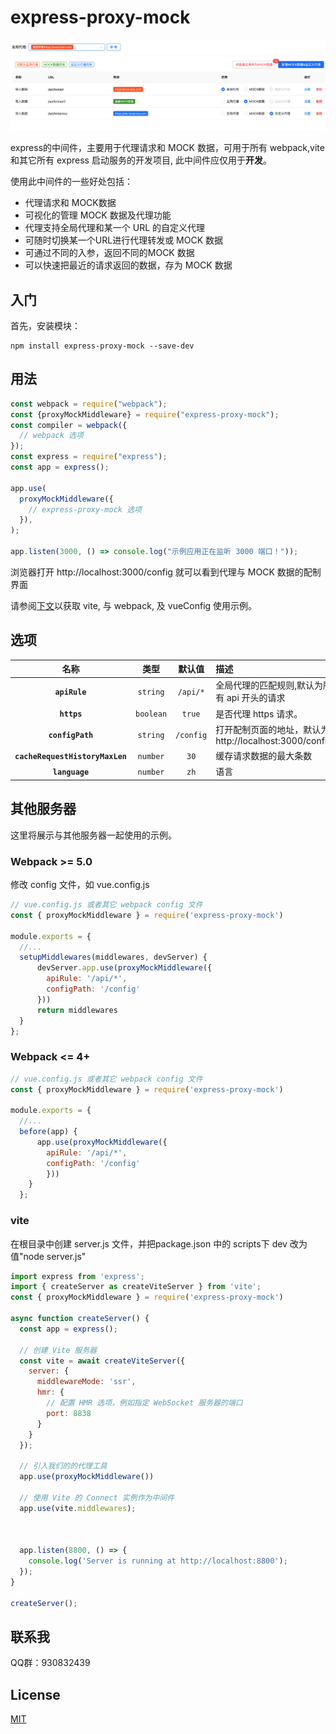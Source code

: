 
# express-proxy-mock

![描述](./public/proxymock.png)

express的中间件，主要用于代理请求和 MOCK 数据，可用于所有 webpack,vite和其它所有 express 启动服务的开发项目,
此中间件应仅用于**开发**。

使用此中间件的一些好处包括：

- 代理请求和 MOCK数据
- 可视化的管理 MOCK 数据及代理功能
- 代理支持全局代理和某一个 URL 的自定义代理
- 可随时切换某一个URL进行代理转发或 MOCK 数据
- 可通过不同的入参，返回不同的MOCK 数据
- 可以快速把最近的请求返回的数据，存为 MOCK 数据

## 入门

首先，安装模块：

```console
npm install express-proxy-mock --save-dev
```

## 用法

```js
const webpack = require("webpack");
const {proxyMockMiddleware} = require("express-proxy-mock");
const compiler = webpack({
  // webpack 选项
});
const express = require("express");
const app = express();

app.use(
  proxyMockMiddleware({
    // express-proxy-mock 选项
  }),
);

app.listen(3000, () => console.log("示例应用正在监听 3000 端口！"));
```
浏览器打开 http://localhost:3000/config 就可以看到代理与 MOCK 数据的配制界面

请参阅[下文](#其他服务器)以获取 vite, 与 webpack, 及 vueConfig 使用示例。

## 选项

|                      名称                       |               类型                |                    默认值                    | 描述                                                                                                          |
| :---------------------------------------------: | :-------------------------------: | :-------------------------------------------: | :------------------------------------------------------------------------------------------------------------------- |
|            **`apiRule`**            |              `string`              |              `/api/*`              | 全局代理的匹配规则,默认为所有 api 开头的请求                                          |
|            **`https`**            |     `boolean`     |                  `true`               | 是否代理 https 请求。                                                                  |
|              **`configPath`**              |         `string`         |                 `/config`                  | 打开配制页面的地址，默认为http://localhost:3000/config                     |
|          **`cacheRequestHistoryMaxLen`**          |             `number`              |                  `30`                  |  缓存请求数据的最大条数                                                          |
|          **`language`**          |             `number`              |                  `zh`                  |  语言                                                          |


## 其他服务器

这里将展示与其他服务器一起使用的示例。

### Webpack >= 5.0
修改 config 文件，如 vue.config.js

```js
// vue.config.js 或者其它 webpack config 文件
const { proxyMockMiddleware } = require('express-proxy-mock')

module.exports = {
  //...
  setupMiddlewares(middlewares, devServer) {
      devServer.app.use(proxyMockMiddleware({
        apiRule: '/api/*',
        configPath: '/config'
      }))
      return middlewares
  }
};
```

### Webpack <= 4+

```js
// vue.config.js 或者其它 webpack config 文件 
const { proxyMockMiddleware } = require('express-proxy-mock')

module.exports = {
  //...
  before(app) {
      app.use(proxyMockMiddleware({
        apiRule: '/api/*',
        configPath: '/config'
        }))
    }
  };
```

### vite

在根目录中创建 server.js 文件，并把package.json 中的 scripts下 dev 改为值"node server.js" 

```js
import express from 'express';
import { createServer as createViteServer } from 'vite';
const { proxyMockMiddleware } = require('express-proxy-mock')

async function createServer() {
  const app = express();
  
  // 创建 Vite 服务器
  const vite = await createViteServer({
    server: {
      middlewareMode: 'ssr',
      hmr: {
        // 配置 HMR 选项，例如指定 WebSocket 服务器的端口
        port: 8838
      }
    }
  });

  // 引入我们的的代理工具
  app.use(proxyMockMiddleware())

  // 使用 Vite 的 Connect 实例作为中间件
  app.use(vite.middlewares);

 

  app.listen(8800, () => {
    console.log('Server is running at http://localhost:8800');
  });
}

createServer();
```

## 联系我

QQ群：930832439

## License

[MIT](./LICENSE)